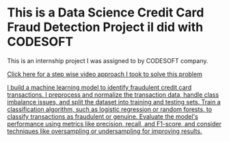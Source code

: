 # This is a Data Science Credit Card Fraud Detection Project iI did with CODESOFT

This is an internship project I was assigned to by CODESOFT company.

<a href>Click here for a step wise video approach I took to solve this problem

I build a machine learning model to identify fraudulent credit card
transactions. I preprocess and normalize the transaction data, handle class
imbalance issues, and split the dataset into training and testing sets.
Train a classification algorithm, such as logistic regression or random
forests, to classify transactions as fraudulent or genuine.
Evaluate the model's performance using metrics like precision, recall,
and F1-score, and consider techniques like oversampling or
undersampling for improving results.
